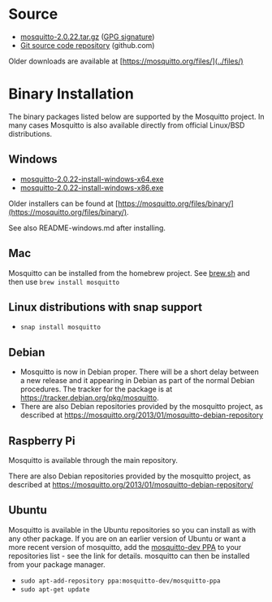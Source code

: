 <!--
.. title: Download
.. slug: download
.. date: 2021-10-27 16:37:38 UTC+1
.. tags: tag
.. category: category
.. link: link
.. description:
.. type: text
-->

# Source

* [mosquitto-2.0.22.tar.gz](https://mosquitto.org/files/source/mosquitto-2.0.22.tar.gz) ([GPG signature](https://mosquitto.org/files/source/mosquitto-2.0.22.tar.gz.asc))
* [Git source code repository](https://github.com/eclipse/mosquitto) (github.com)

Older downloads are available at [https://mosquitto.org/files/](../files/)

# Binary Installation

The binary packages listed below are supported by the Mosquitto project. In many
cases Mosquitto is also available directly from official Linux/BSD
distributions.

## Windows

* [mosquitto-2.0.22-install-windows-x64.exe](https://mosquitto.org/files/binary/win64/mosquitto-2.0.22-install-windows-x64.exe)
* [mosquitto-2.0.22-install-windows-x86.exe](https://mosquitto.org/files/binary/win32/mosquitto-2.0.22-install-windows-x86.exe)

Older installers can be found at [https://mosquitto.org/files/binary/](https://mosquitto.org/files/binary/).

See also README-windows.md after installing.

## Mac
Mosquitto can be installed from the homebrew project. See
[brew.sh](https://brew.sh/) and then use `brew install mosquitto`

## Linux distributions with snap support

* `snap install mosquitto`

## Debian
* Mosquitto is now in Debian proper. There will be a short delay between a new
  release and it appearing in Debian as part of the normal Debian procedures.
  The tracker for the package is at <https://tracker.debian.org/pkg/mosquitto>.
* There are also Debian repositories provided by the mosquitto project, as
  described at <https://mosquitto.org/2013/01/mosquitto-debian-repository>

## Raspberry Pi
Mosquitto is available through the main repository.

There are also Debian repositories provided by the mosquitto project, as
described at <https://mosquitto.org/2013/01/mosquitto-debian-repository/>

## Ubuntu
Mosquitto is available in the Ubuntu repositories so you can install as with
any other package. If you are on an earlier version of Ubuntu or want a more
recent version of mosquitto, add the [mosquitto-dev
PPA](https://launchpad.net/%7Emosquitto-dev/+archive/mosquitto-ppa/) to your
repositories list - see the link for details. mosquitto can then be installed
from your package manager.

* `sudo apt-add-repository ppa:mosquitto-dev/mosquitto-ppa`
* `sudo apt-get update`
